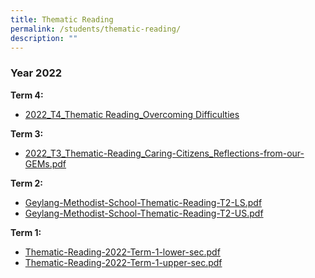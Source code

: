 ```yaml
---
title: Thematic Reading
permalink: /students/thematic-reading/
description: ""
---
```

### Year 2022

**Term 4:**

*   [2022_T4_Thematic Reading\_Overcoming Difficulties](/files/2022_T4_Thematic-Reading_Overcoming-Difficulties.pdf)

**Term 3:**

*   [2022_T3_Thematic-Reading_Caring-Citizens_Reflections-from-our-GEMs.pdf](/files/2022_T3_Thematic-Reading_Caring-Citizens_Reflections-from-our-GEMs.pdf)

**Term 2:**

*   [Geylang-Methodist-School-Thematic-Reading-T2-LS.pdf](/files/Geylang-Methodist-School-Thematic-Reading-T2-LS.pdf)
*   [Geylang-Methodist-School-Thematic-Reading-T2-US.pdf](/files/Geylang-Methodist-School-Thematic-Reading-T2-US.pdf)

**Term 1:**

*  [Thematic-Reading-2022-Term-1-lower-sec.pdf](/files/Thematic-Reading-2022-Term-1-lower-sec.pdf)
* [Thematic-Reading-2022-Term-1-upper-sec.pdf](/files/Thematic-Reading-2022-Term-1-upper-sec.pdf)